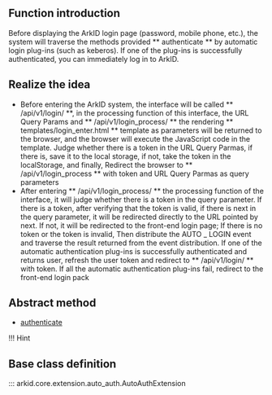 ## Function introduction
Before displaying the ArkID login page (password, mobile phone, etc.), the system will traverse the methods provided ** authenticate ** by automatic login plug-ins (such as keberos). If one of the plug-ins is successfully authenticated, you can immediately log in to ArkID.

## Realize the idea
* Before entering the ArkID system, the interface will be called ** /api/v1/login/ **, in the processing function of this interface, the URL Query Params and ** /api/v1/login_process/ ** the rendering ** templates/login_enter.html ** template as parameters will be returned to the browser, and the browser will execute the JavaScript code in the template.
Judge whether there is a token in the URL Query Parmas, if there is, save it to the local storage, if not, take the token in the localStorage, and finally, Redirect the browser to ** /api/v1/login_process ** with token and URL Query Parmas as query parameters
* After entering ** /api/v1/login_process/ ** the processing function of the interface, it will judge whether there is a token in the query parameter. If there is a token, after verifying that the token is valid, if there is next in the query parameter, it will be redirected directly to the URL pointed by next. If not, it will be redirected to the front-end login page; If there is no token or the token is invalid,
Then distribute the AUTO _ LOGIN event and traverse the result returned from the event distribution. If one of the automatic authentication plug-ins is successfully authenticated and returns user, refresh the user token and redirect to ** /api/v1/login/ ** with token. If all the automatic authentication plug-ins fail, redirect to the front-end login pack

## Abstract method
* [authenticate](#arkid.core.extension.auto_auth.AutoAuthExtension.authenticate)

!!! Hint
## Base class definition

::: arkid.core.extension.auto_auth.AutoAuthExtension
    

        